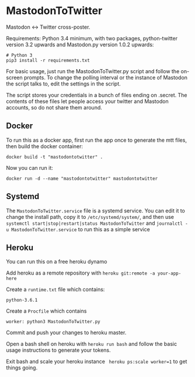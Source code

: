 # MastodonToTwitter
Mastodon <-> Twitter cross-poster.

Requirements: Python 3.4 minimum, with two packages, python-twitter
version 3.2 upwards and Mastodon.py version 1.0.2 upwards:

    # Python 3
    pip3 install -r requirements.txt

For basic usage, just run the MastodonToTwitter.py script and
follow the on-screen prompts. To change the polling interval 
or the instance of Mastodon the script talks to, edit the 
settings in the script.

The script stores your credentials in a bunch of files ending
on .secret. The contents of these files let people access your
twitter and Mastodon accounts, so do not share them around.

## Docker

To run this as a docker app, first run the app once to generate the mtt files, then build the docker container:
```
docker build -t "mastodontotwitter" .
```
Now you can run it:
```
docker run -d --name "mastodontotwitter" mastodontotwitter
```

## Systemd

The `MastodonToTwitter.service` file is a systemd service.
You can edit it to change the install path, copy it to `/etc/systemd/system/`,
and then use `systemctl start|stop|restart|status MastodonToTwitter` and
`journalctl -u MastodonToTwitter.service` to run this as a simple service

## Heroku

You can run this on a free heroku dynamo 

Add heroku as a remote repository with `heroku git:remote -a your-app-here`

Create a `runtime.txt` file which contains:
```
python-3.6.1
```
Create a `Procfile` which contains 
```
worker: python3 MastodonToTwitter.py
```
Commit and push your changes to heroku master.

Open a bash shell on heroku with `heroku run bash` and follow the basic usage instructions to generate your tokens.

Exit bash and scale your heroku instance ` heroku ps:scale worker=1` to get things going.




